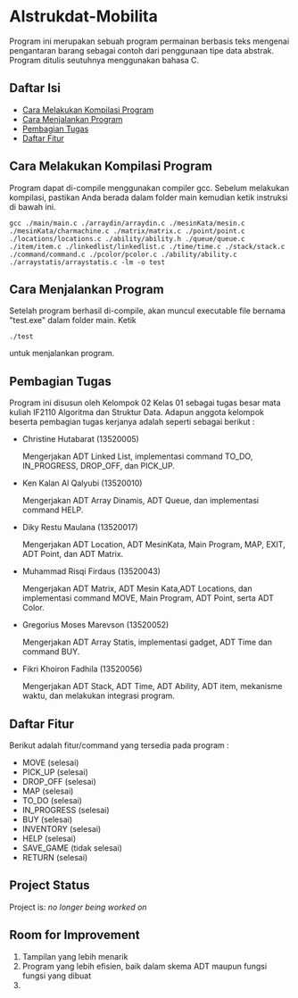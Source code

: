 
# Alstrukdat-Mobilita

Program ini merupakan sebuah program permainan berbasis teks mengenai pengantaran barang sebagai contoh dari penggunaan tipe data abstrak. Program ditulis seutuhnya menggunakan bahasa C.

## Daftar Isi
* [Cara Melakukan Kompilasi Program](#cara-melakukan-kompilasi-program)
* [Cara Menjalankan Program](#cara=menjalankan-program)
* [Pembagian Tugas](#pembagian-tugas)
* [Daftar Fitur](#daftar-isi)


## Cara Melakukan Kompilasi Program

Program dapat di-compile menggunakan compiler gcc. Sebelum melakukan kompilasi, pastikan Anda berada dalam folder main kemudian ketik instruksi di bawah ini.

``` 
gcc ./main/main.c ./arraydin/arraydin.c ./mesinKata/mesin.c ./mesinKata/charmachine.c ./matrix/matrix.c ./point/point.c ./locations/locations.c ./ability/ability.h ./queue/queue.c ./item/item.c ./linkedlist/linkedlist.c ./time/time.c ./stack/stack.c ./command/command.c ./pcolor/pcolor.c ./ability/ability.c ./arraystatis/arraystatis.c -lm -o test 
```


## Cara Menjalankan Program

Setelah program berhasil di-compile, akan muncul executable file bernama "test.exe" dalam folder main. Ketik 
```
./test
```
untuk menjalankan program.


## Pembagian Tugas

Program ini disusun oleh Kelompok 02 Kelas 01 sebagai tugas besar mata kuliah IF2110 Algoritma dan Struktur Data. Adapun anggota kelompok beserta pembagian tugas kerjanya adalah seperti sebagai berikut :
+ Christine Hutabarat (13520005)

    Mengerjakan ADT Linked List, implementasi command TO_DO, IN_PROGRESS, DROP_OFF, dan PICK_UP.
+ Ken Kalan Al Qalyubi (13520010)

    Mengerjakan ADT Array Dinamis, ADT Queue, dan implementasi command HELP.
+ Diky Restu Maulana (13520017)

    Mengerjakan ADT Location, ADT MesinKata, Main Program, MAP, EXIT, ADT Point, dan ADT Matrix.
+ Muhammad Risqi Firdaus (13520043)
    
    Mengerjakan ADT Matrix, ADT Mesin Kata,ADT Locations, dan implementasi command MOVE, Main Program, ADT Point, serta ADT Color.
+ Gregorius Moses Marevson (13520052)
        
    Mengerjakan ADT Array Statis, implementasi gadget, ADT Time dan command BUY.
+ Fikri Khoiron Fadhila (13520056)

    Mengerjakan ADT Stack, ADT Time, ADT Ability, ADT item, mekanisme waktu, dan melakukan integrasi program.

## Daftar Fitur

Berikut adalah fitur/command yang tersedia pada program :

+ MOVE          (selesai)
+ PICK_UP       (selesai)
+ DROP_OFF      (selesai)
+ MAP           (selesai)
+ TO_DO         (selesai)
+ IN_PROGRESS   (selesai)
+ BUY           (selesai)
+ INVENTORY     (selesai)
+ HELP          (selesai)
+ SAVE_GAME     (tidak selesai)
+ RETURN        (selesai)

## Project Status
Project is:  _no longer being worked on_


## Room for Improvement
1. Tampilan yang lebih menarik
2. Program yang lebih efisien, baik dalam skema ADT maupun fungsi fungsi yang dibuat
3. 